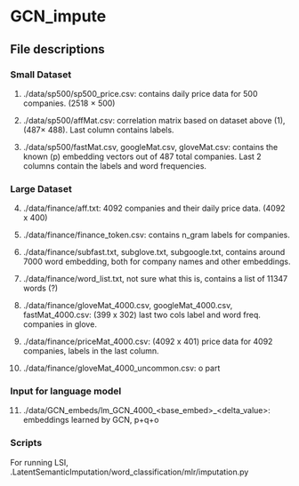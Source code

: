 # GCN_impute

## File descriptions

### Small Dataset

1) ./data/sp500/sp500_price.csv: contains daily price data for 500 companies. (2518 × 500)

2) ./data/sp500/affMat.csv: correlation matrix based on dataset above (1), (487× 488). Last column contains labels.

3) ./data/sp500/fastMat.csv, googleMat.csv, gloveMat.csv: contains the known (p) embedding vectors out of 487 total companies. Last 2 columns contain the labels and word frequencies.


### Large Dataset

4) ./data/finance/aff.txt: 4092 companies and their daily price data. (4092 x 400)

5) ./data/finance/finance_token.csv: contains n_gram labels for companies.

6) ./data/finance/subfast.txt, subglove.txt, subgoogle.txt, contains around 7000 word embedding, both for company names and other embeddings.

7) ./data/finance/word_list.txt, not sure what this is, contains a list of 11347 words (?)

8) ./data/finance/gloveMat_4000.csv, googleMat_4000.csv, fastMat_4000.csv: (399 x 302) last two cols label and word freq. companies in glove.

9) ./data/finance/priceMat_4000.csv: (4092 x 401) price data for 4092 companies, labels in the last column.

10) ./data/finance/gloveMat_4000_uncommon.csv: o part

### Input for language model

11) ./data/GCN_embeds/lm_GCN_4000_<base_embed>_<delta_value>: embeddings learned by GCN, p+q+o

### Scripts

For running LSI, .LatentSemanticImputation/word_classification/mlr/imputation.py
